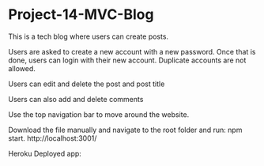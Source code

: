 # Project-14-MVC-Blog

This is a tech blog where users can create posts. 

Users are asked to create a new account with a new password. Once that is done, users can login with their new account. Duplicate accounts are not allowed.

Users can edit and delete the post and post title

Users can also add and delete comments

Use the top navigation bar to move around the website.

Download the file manually and navigate to the root folder and run: npm start. 
http://localhost:3001/

Heroku Deployed app:
